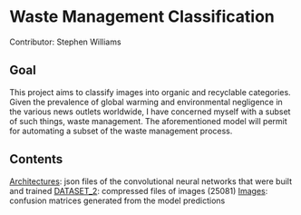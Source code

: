 # Waste Management Classification

Contributor: Stephen Williams

## Goal 
This project aims to classify images into organic and recyclable categories.  Given the prevalence of global warming and environmental negligence in the various news outlets worldwide, I have concerned myself with a subset of such things, waste management.  The aforementioned model will permit for automating a subset of the waste management process.

## Contents 
[Architectures](https://github.com/smw150430/Waste-Management-Classification/tree/master/Architectures): json files of the convolutional neural networks that were built and trained
[DATASET_2](https://github.com/smw150430/Waste-Management-Classification/tree/master/DATASET_2): compressed files of images (25081)
[Images](https://github.com/smw150430/Waste-Management-Classification/tree/master/Images): confusion matrices generated from the model predictions